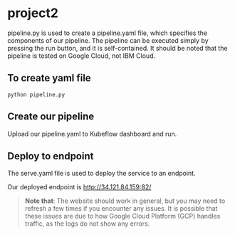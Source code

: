 # project2
pipeline.py is used to create a pipeline.yaml file, which specifies the components of our pipeline. The pipeline can be executed simply by pressing the run button, and it is self-contained. It should be noted that the pipeline is tested on Google Cloud, not IBM Cloud. 

## To create yaml file
```
python pipeline.py
```

## Create our pipeline
Upload our pipeline.yaml to Kubeflow dashboard and run. 

## Deploy to endpoint
The serve.yaml file is used to deploy the service to an endpoint.

Our deployed endpoint is
http://34.121.84.159:82/

> **Note that**: The website should work in general, but you may need to refresh a few times if you encounter any issues. It is possible that these issues are due to how Google Cloud Platform (GCP) handles traffic, as the logs do not show any errors.
